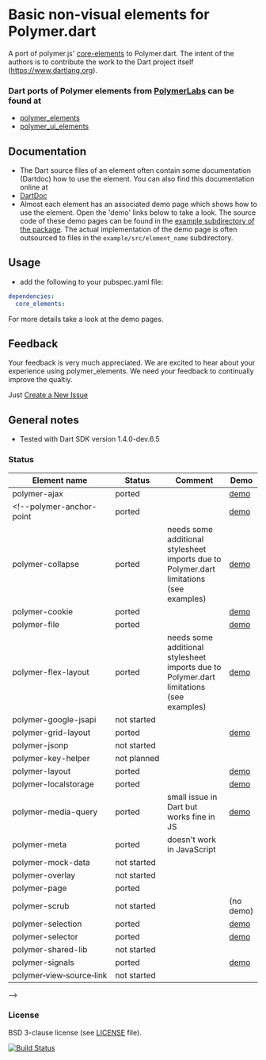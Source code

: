 # Basic non-visual elements for Polymer.dart

A port of polymer.js' [core-elements](http://polymer.github.io/core-docs/) to Polymer.dart. 
The intent of the authors is to contribute the work to the Dart project itself (https://www.dartlang.org).

### Dart ports of Polymer elements from [PolymerLabs](http://www.polymer-project.org/docs/elements/polymer-elements.html) can be found at 
* [polymer_elements](https://github.com/ErikGrimes/polymer_elements)
* [polymer_ui_elements](https://github.com/ErikGrimes/polymer_ui_elements)


## Documentation
* The Dart source files of an element often contain some documentation (Dartdoc) how to use the element. You can also find this documentation online at  
* [DartDoc](http://bwu-dart.github.io/core_elements/docs/index.html)
* Almost each element has an associated demo page which shows how to use the element. 
Open the 'demo' links below to take a look.
The source code of these demo pages can be found in the [example subdirectory of the package](https://github.com/ErikGrimes/polymer_elements/tree/master/example). 
The actual implementation of the demo page is often outsourced to files in the `example/src/element_name` subdirectory.


## Usage
* add the following to your pubspec.yaml file: 

```yaml
dependencies:
  core_elements:
```
For more details take a look at the demo pages. 

## Feedback

Your feedback is very much appreciated. We are excited to hear about your experience using polymer_elements.
We need your feedback to continually improve the qualtiy.

Just [Create a New Issue](https://github.com/bwu-dart/core_elements/issues/new)


## General notes

* Tested with Dart SDK version 1.4.0-dev.6.5

### Status
<!-- (A few demo pages (* aren't rendered properly as GitHub Pages or because they use unfinished elements. We are working on it.) --> 

<!-- * Status `(ported)` means it is ported but not yet usable -->

Element name                    |   Status         | Comment      | Demo
------------------------------- | ---------------- | ------------ | ----
polymer-ajax                    | ported           |              | [demo](http://erikgrimes.github.io/polymer_elements/build/polymer_ajax.html)
<!--polymer-anchor-point            | ported           |              | [demo](http://erikgrimes.github.io/polymer_elements/build/polymer_anchor_point.html)&nbsp;
polymer-collapse                | ported           | needs some additional stylesheet imports due to Polymer.dart limitations (see examples) | [demo](http://erikgrimes.github.io/polymer_elements/build/polymer_collapse.html)
polymer-cookie                  | ported           |              | [demo](http://erikgrimes.github.io/polymer_elements/build/polymer_cookie.html)
polymer-file                    | ported           |              | [demo](http://erikgrimes.github.io/polymer_elements/build/polymer_file.html)
polymer-flex-layout             | ported           | needs some additional stylesheet imports due to Polymer.dart limitations (see examples) | [demo](http://erikgrimes.github.io/polymer_elements/build/polymer_flex_layout.html)&nbsp;
polymer-google-jsapi            | not&nbsp;started |              | 
polymer-grid-layout             | ported           |              | [demo](http://erikgrimes.github.io/polymer_elements/build/polymer_grid_layout.html)
polymer-jsonp                   | not&nbsp;started |              |
polymer-key-helper              | not&nbsp;planned |              |
polymer-layout                  | ported           |              | [demo](http://erikgrimes.github.io/polymer_elements/build/polymer_layout.html)
polymer-localstorage            | ported           |              | [demo](http://erikgrimes.github.io/polymer_elements/build/polymer_localstorage.html)&nbsp;
polymer-media-query             | ported           | small issue in Dart but works fine in JS  | [demo](http://erikgrimes.github.io/polymer_elements/build/polymer_media_query.html)
polymer-meta                    | ported           | doesn't work in JavaScript  |
polymer-mock-data               | not&nbsp;started |              |
polymer-overlay                 | not&nbsp;started |              |
polymer-page                    | ported           |              |
polymer-scrub                   | not&nbsp;started |              | (no demo)
polymer-selection               | ported           |              | [demo](http://erikgrimes.github.io/polymer_elements/build/polymer_selection.html)
polymer-selector                | ported           |              | [demo](http://erikgrimes.github.io/polymer_elements/build/polymer_selector.html)
polymer-shared-lib              | not&nbsp;started |              |
polymer-signals                 | ported           |              | [demo](http://erikgrimes.github.io/polymer_elements/build/polymer_signals.html)
polymer&#8209;view&#8209;source&#8209;link         | not&nbsp;started |              |
-->


### License
BSD 3-clause license (see [LICENSE](https://github.com/bwu-dart/core_elements/blob/master/LICENSE) file).

[![Build Status](https://drone.io/github.com/bwu-dart/core_elements/status.png)](https://drone.io/github.com/bwu-dart/core_elements/latest)
